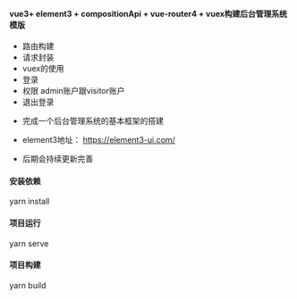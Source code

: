 #### vue3+ element3 + compositionApi + vue-router4 + vuex构建后台管理系统模版

+ 路由构建
+ 请求封装
+ vuex的使用
+ 登录
+ 权限 admin账户跟visitor账户
+ 退出登录

* 完成一个后台管理系统的基本框架的搭建

* element3地址： https://element3-ui.com/

* 后期会持续更新完善

#### 安装依赖

yarn install

#### 项目运行 

yarn serve

#### 项目构建

yarn build